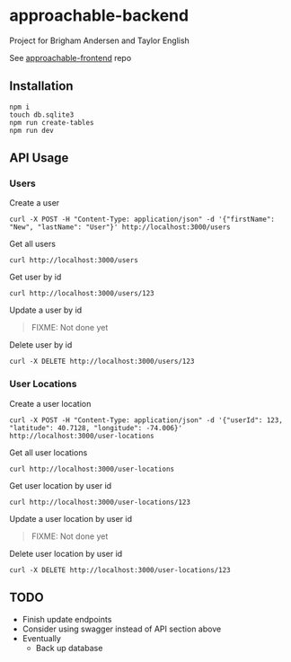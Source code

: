 # approachable-backend

Project for Brigham Andersen and Taylor English

See [approachable-frontend](https://github.com/janksmap/approachable-frontend) repo

## Installation

```
npm i
touch db.sqlite3
npm run create-tables
npm run dev
```

## API Usage

### Users

Create a user

```
curl -X POST -H "Content-Type: application/json" -d '{"firstName": "New", "lastName": "User"}' http://localhost:3000/users
```

Get all users

```
curl http://localhost:3000/users
```

Get user by id

```
curl http://localhost:3000/users/123
```

Update a user by id

> FIXME: Not done yet

Delete user by id

```
curl -X DELETE http://localhost:3000/users/123
```

### User Locations

Create a user location

```
curl -X POST -H "Content-Type: application/json" -d '{"userId": 123, "latitude": 40.7128, "longitude": -74.006}' http://localhost:3000/user-locations
```

Get all user locations

```
curl http://localhost:3000/user-locations
```

Get user location by user id

```
curl http://localhost:3000/user-locations/123
```

Update a user location by user id

> FIXME: Not done yet

Delete user location by user id

```
curl -X DELETE http://localhost:3000/user-locations/123
```

## TODO

- Finish update endpoints
- Consider using swagger instead of API section above
- Eventually
  - Back up database
